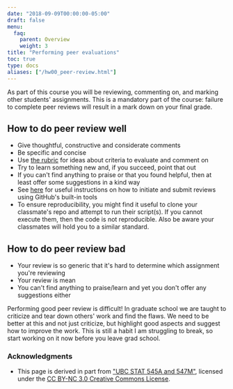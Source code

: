 ```yaml
---
date: "2018-09-09T00:00:00-05:00"
draft: false
menu:
  faq:
    parent: Overview
    weight: 3
title: "Performing peer evaluations"
toc: true
type: docs
aliases: ["/hw00_peer-review.html"]
---
```


As part of this course you will be reviewing, commenting on, and marking other students' assignments. This is a mandatory part of the course: failure to complete peer reviews will result in a mark down on your final grade.

## How to do peer review well

* Give thoughtful, constructive and considerate comments
* Be specific and concise
* Use [the rubric](hw00_github_rubric.html) for ideas about criteria to evaluate and comment on
* Try to learn something new and, if you succeed, point that out
* If you can't find anything to praise or that you found helpful, then at least offer some suggestions in a kind way
* See [here](https://help.github.com/articles/reviewing-proposed-changes-in-a-pull-request/) for useful instructions on how to initiate and submit reviews using GitHub's built-in tools
* To ensure reproducibility, you might find it useful to clone your classmate's repo and attempt to run their script(s). If you cannot execute them, then the code is not reproducible. Also be aware your classmates will hold you to a similar standard.

## How to do peer review bad

* Your review is so generic that it's hard to determine which assignment you're reviewing
* Your review is mean
* You can't find anything to praise/learn and yet you don't offer any suggestions either

Performing good peer review is difficult! In graduate school we are taught to criticize and tear down others' work and find the flaws. We need to be better at this and not just criticize, but highlight good aspects and suggest how to improve the work. This is still a habit I am struggling to break, so start working on it now before you leave grad school.

### Acknowledgments


* This page is derived in part from ["UBC STAT 545A and 547M"](http://stat545.com), licensed under the [CC BY-NC 3.0 Creative Commons License](https://creativecommons.org/licenses/by-nc/3.0/).
